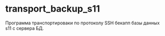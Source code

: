 # transport_backup_s11
Программа транспортироваки по протоколу SSH бекапп базы данных s11 с сервера БД.
